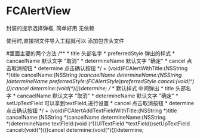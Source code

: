 # FCAlertView
封装的提示选择弹框, 简单好用 无依赖

使用时,直接把文件导入工程就可以 添加包含头文件

#里面主要的两个方法
    /**
     * title            头部名字
     * preferredStyle   弹出的样式
     * cancaelName      默认文字 "取消"
     * determineName    默认文字 "确定"
     * cancel           点击取消按钮
     * determine        点击确认按钮
     */
     + (void)FCAlertWithTitle:(NSString *)title
                       cancelName:(NSString *)cancaelName
                       determineName:(NSString *)determineName
                       preferredStyle:(FCAlertStyle)preferredStyle
                       cancel:(void(^)())cancel
                       determine:(void(^)())determine;
    /**
     *  默认样式 中间弹出
     * title            头部名字
     * cancaelName      默认文字 "取消"
     * determineName    默认文字 "确定"
     * setUpTextField   可以拿到textField,进行设置
     * cancel           点击取消按钮
     * determine        点击确认按钮
     */
     + (void)FCAlertAddTextFieldWithTitle:(NSString *)title
                        cancelName:(NSString *)cancelName
                        determineName:(NSString *)determineName
                        textFIeld:(void (^)(UITextField *textField))setUpTextField
                        cancel:(void(^)())cancel
                        determine:(void(^)())determine;

